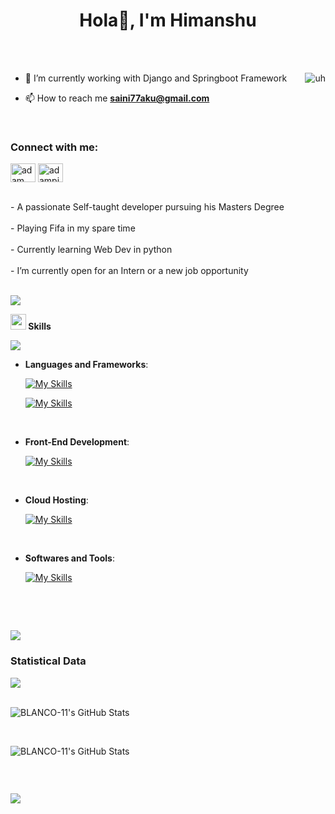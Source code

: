 <h1 align="center">Hola👋, I'm Himanshu</h1>
<!-- <h3 align="center">.</h3> -->

<br>


<br>

<p><img align="right" src="https://user-images.githubusercontent.com/74038190/212749447-bfb7e725-6987-49d9-ae85-2015e3e7cc41.gif" alt="uh" /></p>


- 🌱 I’m currently working with Django and Springboot Framework

- 📫 How to reach me **saini77aku@gmail.com**

<br>

<h3 align="left">Connect with me:</h3>
<p align="left">
  <a href="https://www.linkedin.com/in/himanshu11saini/" target="blank"><img align="center"
      src="https://raw.githubusercontent.com/rahuldkjain/github-profile-readme-generator/master/src/images/icons/Social/linked-in-alt.svg"
      alt="adam pithewan" height="30" width="40" /></a>  
 <a href="https://x.com/_blanco_11_" target="blank"><img align="center"
      src="https://raw.githubusercontent.com/rahuldkjain/github-profile-readme-generator/master/src/images/icons/Social/twitter.svg"
      alt="adampithewan" height="30" width="40" /></a>

</p>
<br>
  - A passionate Self-taught developer pursuing his Masters Degree
  <br><br>
  - Playing Fifa in my spare time
  <br><br>
  - Currently learning Web Dev in python
  <br><br>
  - I’m currently open for an Intern or a new job opportunity
<br><br>

<img src="https://user-images.githubusercontent.com/73097560/115834477-dbab4500-a447-11eb-908a-139a6edaec5c.gif"><br>

<img src="https://media2.giphy.com/media/QssGEmpkyEOhBCb7e1/giphy.gif?cid=ecf05e47a0n3gi1bfqntqmob8g9aid1oyj2wr3ds3mg700bl&rid=giphy.gif" width ="25"><b> Skills</b><br>

<img src="https://user-images.githubusercontent.com/73097560/115834477-dbab4500-a447-11eb-908a-139a6edaec5c.gif"><br>
<p align="center">

- **Languages and Frameworks**:
    
    [![My Skills](https://skillicons.dev/icons?i=python,java,mysql,nodejs&theme=dark)](https://skillicons.dev)

    [![My Skills](https://skillicons.dev/icons?i=django,flask,spring,react,postgresql&theme=dark)](https://skillicons.dev)

<br>   
    
- **Front-End Development**:

   [![My Skills](https://skillicons.dev/icons?i=html,javascript,css,tailwind,bootstrap&theme=dark)](https://skillicons.dev)

<br>

- **Cloud Hosting**:

    [![My Skills](https://skillicons.dev/icons?i=aws,azure&theme=dark)](https://skillicons.dev)
    
<br>

- **Softwares and Tools**:
  
    [![My Skills](https://skillicons.dev/icons?i=git,github,vscode,linux&theme=dark)](https://skillicons.dev)
  
<br>

</p>

<br>

<img src="https://user-images.githubusercontent.com/73097560/115834477-dbab4500-a447-11eb-908a-139a6edaec5c.gif"><br>
<h3>Statistical Data</h3>
<img src="https://user-images.githubusercontent.com/73097560/115834477-dbab4500-a447-11eb-908a-139a6edaec5c.gif"><br><br>
<p><img src="https://github-readme-stats.vercel.app/api?username=BLANCO-11&theme=gotham&show_icons=true&hide_border=true&count_private=true" alt="BLANCO-11's GitHub Stats" /></p>

<br>

<p><img src="https://github-readme-streak-stats.herokuapp.com/?user=BLANCO-11&theme=gotham&hide_border=true" alt="BLANCO-11's GitHub Stats" /></p>

<br>

      
<p align="left"> <a href="https://twitter.com/" target="blank"><img
      src="https://img.shields.io/twitter/follow/?logo=twitter&style=for-the-badge" alt="" /></a> </p>

<img src="https://user-images.githubusercontent.com/73097560/115834477-dbab4500-a447-11eb-908a-139a6edaec5c.gif"><br><br>
